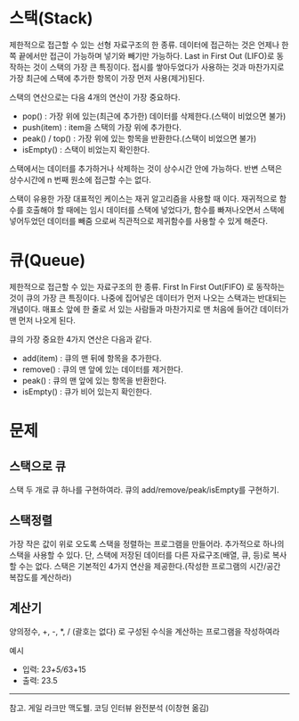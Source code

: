 # 스택(Stack)

제한적으로 접근할 수 있는 선형 자료구조의 한 종류. 데이터에 접근하는 것은 언제나 한쪽 끝에서만 접근이 가능하며 넣기와 빼기만 가능하다.  Last in First Out (LIFO)로 동작하는 것이 스택의 가장 큰 특징이다. 접시를 쌓아두었다가 사용하는 것과 마찬가지로 가장 최근에 스택에 추가한 항목이 가장 먼저 사용(제거)된다.

스택의 연산으로는 다음 4개의 연산이 가장 중요하다.

- pop() : 가장 위에 있는(최근에 추가한) 데이터를 삭제한다.(스택이 비었으면 불가)
- push(item) : item을 스택의 가장 위에 추가한다.
- peak() / top() : 가장 위에 있는 항목을 반환한다.(스택이 비었으면 불가)
- isEmpty() : 스택이 비었는지 확인한다.

스택에서는 데이터를 추가하거나 삭제하는 것이 상수시간 안에 가능하다. 반변 스택은 상수시간에 n 번째 원소에 접근할 수는 없다.

스택이 유용한 가장 대표적인 케이스는 재귀 알고리즘을 사용할 때 이다. 재귀적으로 함수를 호출해야 할 때에는 임시 데이터를 스택에 넣었다가, 함수를 빠져나오면서 스택에 넣어두었던 데이터를 빼줌 으로써 직관적으로 제귀함수를 사용할 수 있게 해준다.

# 큐(Queue)

제한적으로 접근할 수 있는 자료구조의 한 종류. First In First Out(FIFO) 로 동작하는 것이 큐의 가장 큰 특징이다. 나중에 집어넣은 데이터가 먼저 나오는 스택과는 반대되는 개념이다. 매표소 앞에 한 줄로 서 있는 사람들과 마찬가지로 맨 처음에 들어간 데이터가 맨 먼저 나오게 된다.

큐의 가장 중요한 4가지 연산은 다음과 같다.

- add(item) : 큐의 맨 뒤에 항목을 추가한다.
- remove() : 큐의 맨 앞에 있는 데이터를 제거한다.
- peak() : 큐의 맨 앞에 있는 항목을 반환한다.
- isEmpty() : 큐가 비어 있는지 확인한다.

# 문제

## 스택으로 큐

스택 두 개로 큐 하나를 구현하여라. 큐의 add/remove/peak/isEmpty를 구현하기.

## 스택정렬

가장 작은 값이 위로 오도록 스택을 정렬하는 프로그램을 만들어라. 추가적으로 하나의 스택을 사용할 수 있다. 단, 스택에 저장된 데이터를 다른 자료구조(배열, 큐, 등)로 복사할 수는 없다. 스택은 기본적인 4가지 연산을 제공한다.(작성한 프로그램의 시간/공간 복잡도를 계산하라)

## 계산기

양의정수, +, -, *, / (괄호는 없다) 로 구성된 수식을 계산하는 프로그램을 작성하여라

예시 

- 입력: 2*3+5/6*3+15
- 출력: 23.5

---

참고. 게일 라크만 맥도웰. 코딩 인터뷰 완전분석 (이창현 옮김)